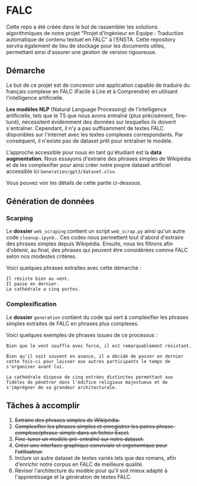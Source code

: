 # FALC

Cette repo a été créée dans le but de rassembler les solutions algorithmiques de notre projet "Projet d'Ingénieur en Equipe : Traduction automatique de contenu textuel en FALC" à l'ENSTA. Cette repository servira également de lieu de stockage pour les documents utiles, permettant ainsi d'assurer une gestion de version rigoureuse.
## Démarche

Le but de ce projet est de concevoir une application capable de traduire du français complexe en FALC (Facile à Lire et à Comprendre) en utilisant l'intelligence artificielle.

**Les modèles NLP** (Natural Language Processing) de l'intelligence artificielle, tels que le T5 que nous avons entraîné (plus précisément, fine-tuné), nécessitent évidemment des données sur lesquelles ils doivent s'entraîner. Cependant, il n'y a pas suffisamment de textes FALC disponibles sur l'internet avec les textes complexes correspondants. Par conséquent, il n'existe pas de dataset prêt pour entraîner le modèle.

L'approche accessible pour nous en tant qu'étudiant est la **data augmentation**. Nous essayons d'extraire des phrases simples de Wikipédia et de les complexifier pour ainsi créer notre propre dataset artificiel accessible ici `Generation/gpt3/dataset.xlsx`. 

Vous pouvez voir les détails de cette partie ci-dessous.


## Génération de données
### Scarping
Le **dossier** `web_scraping` contient un script `web_scrap.py` ainsi qu'un autre code `cleanup.ipynb.`. Ces codes nous permettent tout d'abord d'extraire des phrases simples depuis Wikipédia. Ensuite, nous les filtrons afin d'obtenir, au final, des phrases qui peuvent être considérées comme FALC selon nos modestes critères.

Voici quelques phrases extraites avec cette démarche :
```
Il résiste bien au vent.
Il passe en dernier.
La cathédrale a cinq portes.
```

### Complexification

Le **dossier** `generation` contient du code qui sert à complexifier les phrases simples extraites de FALC en phrases plus complexes.

Voici quelques exemples de phrases issues de ce processus :
```
Bien que le vent souffle avec force, il est remarquablement résistant.

Bien qu'il soit souvent en avance, il a décidé de passer en dernier cette fois-ci pour laisser aux autres participants le temps de s'organiser avant lui.

La cathédrale dispose de cinq entrées distinctes permettant aux fidèles de pénétrer dans l'édifice religieux majestueux et de s'imprégner de sa grandeur architecturale.
```
## Tâches à accomplir

1. ~~Extraire des phrases simples de Wikipédia.~~
2. ~~Complexifier les phrases simples et enregistrer les paires phrase-complexe/phrase-simple dans un fichier Excel.~~
3. ~~Fine-tuner un modèle pré-entraîné sur notre dataset.~~
4. ~~Créer une interface graphique conviviale et ergonomique pour l'utilisateur.~~
5. Inclure un autre dataset de textes variés tels que des romans, afin d'enrichir notre corpus en FALC de meilleure qualité.
6. Réviser l'architecture du modèle pour qu'il soit mieux adapté à l'apprentissage et la génération de textes FALC.

